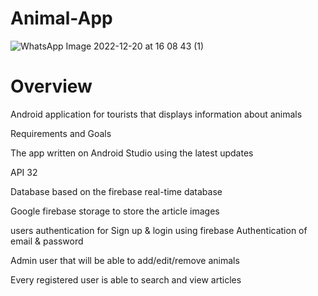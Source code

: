 # Animal-App
![WhatsApp Image 2022-12-20 at 16 08 43 (1)](https://user-images.githubusercontent.com/48453080/217488268-7ff89107-6652-4e2f-9826-17e6ddbaf954.jpeg)

# Overview
Android application for tourists that displays information about animals

Requirements and Goals

The app written on Android Studio using the latest updates

API 32

Database based on the firebase real-time database

Google firebase storage to store the article images

users authentication for Sign up & login using firebase Authentication of email & password

Admin user that will be able to add/edit/remove animals

Every registered user is able to search and view articles
